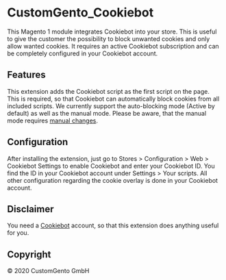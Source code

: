 # CustomGento_Cookiebot
This Magento 1 module integrates Cookiebot into your store. This is useful to give the customer the possibility to block unwanted cookies and only allow wanted cookies. It requires an active Cookiebot subscription and can be completely configured in your Cookiebot account.

## Features
This extension adds the Cookiebot script as the first script on the page. 
This is required, so that Cookiebot can automatically block cookies from all included scripts. 
We currently support the auto-blocking mode (Active by default) as well as the manual mode.
Please be aware, that the manual mode requires [manual changes](https://www.cookiebot.com/en/manual-implementation/).

## Configuration
After installing the extension, just go to Stores > Configuration > Web > Cookiebot Settings to enable Cookiebot and enter your Cookiebot ID. You find the ID in your Cookiebot account under Settings > Your scripts. All other configuration regarding the cookie overlay is done in your Cookiebot account.

## Disclaimer
You need a [Cookiebot](https://www.cookiebot.com/) account, so that this extension does anything useful for you.

## Copyright
&copy; 2020 CustomGento GmbH
